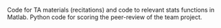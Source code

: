 Code for TA materials (recitations) and code to relevant stats functions in Matlab.
Python code for scoring the peer-review of the team project. 
